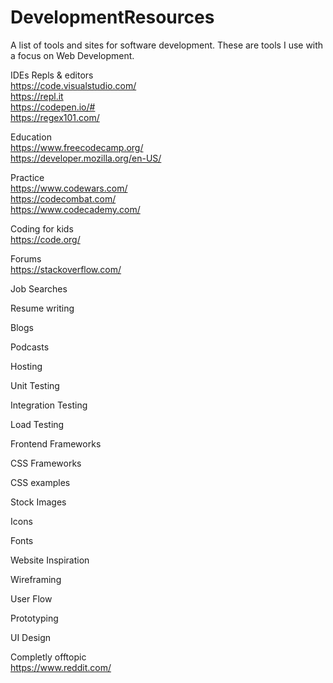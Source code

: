 # DevelopmentResources
A list of tools and sites for software development. These are tools I use with a focus on Web Development.

IDEs Repls & editors  
https://code.visualstudio.com/  
https://repl.it  
https://codepen.io/#  
https://regex101.com/  

Education  
https://www.freecodecamp.org/    
https://developer.mozilla.org/en-US/  

Practice  
https://www.codewars.com/  
https://codecombat.com/  
https://www.codecademy.com/  


Coding for kids  
https://code.org/  

Forums  
https://stackoverflow.com/  

Job Searches

Resume writing

Blogs

Podcasts

Hosting

Unit Testing

Integration Testing

Load Testing

Frontend Frameworks

CSS Frameworks

CSS examples

Stock Images

Icons

Fonts

Website Inspiration  

Wireframing

User Flow

Prototyping

UI Design


Completly offtopic  
https://www.reddit.com/  

